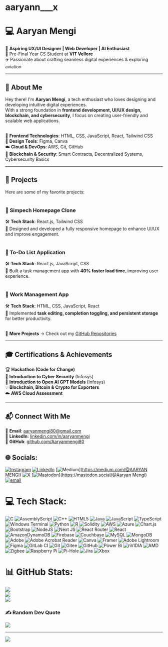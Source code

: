 # aaryann___x
# 💻 Aaryan Mengi  

🚀 **Aspiring UX/UI Designer | Web Developer | AI Enthusiast** <br>
📍 Pre-Final Year CS Student at **VIT Vellore** <br>
✈️ Passionate about crafting seamless digital experiences & exploring aviation <br>

---

## 🌟 About Me  
Hey there! I'm **Aaryan Mengi**, a tech enthusiast who loves designing and developing intuitive digital experiences. <br>
With a strong foundation in **frontend development, UI/UX design, blockchain, and cybersecurity**, I focus on creating user-friendly and scalable web applications. <br><br>

🔹 **Frontend Technologies**: HTML, CSS, JavaScript, React, Tailwind CSS <br>
🎨 **Design Tools**: Figma, Canva <br>
☁️ **Cloud & DevOps**: AWS, Git, GitHub <br>
🔗 **Blockchain & Security**: Smart Contracts, Decentralized Systems, Cybersecurity Basics <br>

---

## 🚀 Projects  
Here are some of my favorite projects: <br><br>

### 🔹 **Simpech Homepage Clone**  
🛠 **Tech Stack**: React.js, Tailwind CSS <br>
📌 Designed and developed a fully responsive homepage to enhance UI/UX and improve engagement. <br><br>

### 🔹 **To-Do List Application**  
🛠 **Tech Stack**: React.js, JavaScript, CSS <br>
📌 Built a task management app with **40% faster load time**, improving user experience. <br><br>

### 🔹 **Work Management App**  
🛠 **Tech Stack**: HTML, CSS, JavaScript, React <br>
📌 Implemented **task editing, completion toggling, and persistent storage** for better productivity. <br><br>

📂 **More Projects** → Check out my [GitHub Repositories](https://github.com/Aaryanmengi80) <br>

---

## 🎓 Certifications & Achievements  
🏆 **Hackathon (Code for Change)** <br>
🔐 **Introduction to Cyber Security** (Infosys) <br>
🤖 **Introduction to Open AI GPT Models** (Infosys) <br>
💡 **Blockchain, Bitcoin & Crypto for Exporters** <br>
☁️ **AWS Cloud Assessment** <br>

---

## 📬 Connect With Me  
📩 **Email**: [aaryanmengi80@gmail.com](mailto:aaryanmengi80@gmail.com) <br>
🔗 **LinkedIn**: [linkedin.com/in/aaryanmengi](https://linkedin.com/in/aaryanmengi) <br>
🐙 **GitHub**: [github.com/Aaryanmengi80](https://github.com/Aaryanmengi80) <br>

## 🌐 Socials:
[![Instagram](https://img.shields.io/badge/Instagram-%23E4405F.svg?logo=Instagram&logoColor=white)](https://instagram.com/aaryann__x) [![LinkedIn](https://img.shields.io/badge/LinkedIn-%230077B5.svg?logo=linkedin&logoColor=white)](https://linkedin.com/in/linkedin.com\in\aaryanmengi) [![Medium](https://img.shields.io/badge/Medium-12100E?logo=medium&logoColor=white)](https://medium.com/@AARYAN MENGI) [![X](https://img.shields.io/badge/X-black.svg?logo=X&logoColor=white)](https://x.com/aaryann__x) [![Mastodon](https://img.shields.io/badge/-MASTODON-%232B90D9?logo=mastodon&logoColor=white)](https://mastodon.social/@Aaryan Mengi) [![email](https://img.shields.io/badge/Email-D14836?logo=gmail&logoColor=white)](mailto:aaryanmengi80@gmail.com) 

# 💻 Tech Stack:
![C](https://img.shields.io/badge/c-%2300599C.svg?style=for-the-badge&logo=c&logoColor=white) ![AssemblyScript](https://img.shields.io/badge/assembly%20script-%23000000.svg?style=for-the-badge&logo=assemblyscript&logoColor=white) ![C++](https://img.shields.io/badge/c++-%2300599C.svg?style=for-the-badge&logo=c%2B%2B&logoColor=white) ![HTML5](https://img.shields.io/badge/html5-%23E34F26.svg?style=for-the-badge&logo=html5&logoColor=white) ![Java](https://img.shields.io/badge/java-%23ED8B00.svg?style=for-the-badge&logo=openjdk&logoColor=white) ![JavaScript](https://img.shields.io/badge/javascript-%23323330.svg?style=for-the-badge&logo=javascript&logoColor=%23F7DF1E) ![TypeScript](https://img.shields.io/badge/typescript-%23007ACC.svg?style=for-the-badge&logo=typescript&logoColor=white) ![Windows Terminal](https://img.shields.io/badge/Windows%20Terminal-%234D4D4D.svg?style=for-the-badge&logo=windows-terminal&logoColor=white) ![Python](https://img.shields.io/badge/python-3670A0?style=for-the-badge&logo=python&logoColor=ffdd54) ![R](https://img.shields.io/badge/r-%23276DC3.svg?style=for-the-badge&logo=r&logoColor=white) ![Solidity](https://img.shields.io/badge/Solidity-%23363636.svg?style=for-the-badge&logo=solidity&logoColor=white) ![AWS](https://img.shields.io/badge/AWS-%23FF9900.svg?style=for-the-badge&logo=amazon-aws&logoColor=white) ![Azure](https://img.shields.io/badge/azure-%230072C6.svg?style=for-the-badge&logo=microsoftazure&logoColor=white) ![Chart.js](https://img.shields.io/badge/chart.js-F5788D.svg?style=for-the-badge&logo=chart.js&logoColor=white) ![Bootstrap](https://img.shields.io/badge/bootstrap-%238511FA.svg?style=for-the-badge&logo=bootstrap&logoColor=white) ![NodeJS](https://img.shields.io/badge/node.js-6DA55F?style=for-the-badge&logo=node.js&logoColor=white) ![Next JS](https://img.shields.io/badge/Next-black?style=for-the-badge&logo=next.js&logoColor=white) ![React Router](https://img.shields.io/badge/React_Router-CA4245?style=for-the-badge&logo=react-router&logoColor=white) ![React](https://img.shields.io/badge/react-%2320232a.svg?style=for-the-badge&logo=react&logoColor=%2361DAFB) ![AmazonDynamoDB](https://img.shields.io/badge/Amazon%20DynamoDB-4053D6?style=for-the-badge&logo=Amazon%20DynamoDB&logoColor=white) ![Firebase](https://img.shields.io/badge/firebase-a08021?style=for-the-badge&logo=firebase&logoColor=ffcd34) ![Couchbase](https://img.shields.io/badge/Couchbase-EA2328?style=for-the-badge&logo=couchbase&logoColor=white) ![MySQL](https://img.shields.io/badge/mysql-4479A1.svg?style=for-the-badge&logo=mysql&logoColor=white) ![MongoDB](https://img.shields.io/badge/MongoDB-%234ea94b.svg?style=for-the-badge&logo=mongodb&logoColor=white) ![Adobe](https://img.shields.io/badge/adobe-%23FF0000.svg?style=for-the-badge&logo=adobe&logoColor=white) ![Adobe Acrobat Reader](https://img.shields.io/badge/Adobe%20Acrobat%20Reader-EC1C24.svg?style=for-the-badge&logo=Adobe%20Acrobat%20Reader&logoColor=white) ![Canva](https://img.shields.io/badge/Canva-%2300C4CC.svg?style=for-the-badge&logo=Canva&logoColor=white) ![Framer](https://img.shields.io/badge/Framer-black?style=for-the-badge&logo=framer&logoColor=blue) ![Adobe Lightroom](https://img.shields.io/badge/Adobe%20Lightroom-31A8FF.svg?style=for-the-badge&logo=Adobe%20Lightroom&logoColor=white) ![Figma](https://img.shields.io/badge/figma-%23F24E1E.svg?style=for-the-badge&logo=figma&logoColor=white) ![GitLab CI](https://img.shields.io/badge/gitlab%20CI-%23181717.svg?style=for-the-badge&logo=gitlab&logoColor=white) ![Git](https://img.shields.io/badge/git-%23F05033.svg?style=for-the-badge&logo=git&logoColor=white) ![Gitee](https://img.shields.io/badge/Gitee-C71D23?style=for-the-badge&logo=gitee&logoColor=white) ![GitHub](https://img.shields.io/badge/github-%23121011.svg?style=for-the-badge&logo=github&logoColor=white) ![Power Bi](https://img.shields.io/badge/power_bi-F2C811?style=for-the-badge&logo=powerbi&logoColor=black) ![nVIDIA](https://img.shields.io/badge/nVIDIA-%2376B900.svg?style=for-the-badge&logo=nVIDIA&logoColor=white) ![AMD](https://img.shields.io/badge/AMD-%23000000.svg?style=for-the-badge&logo=amd&logoColor=white) ![Zigbee](https://img.shields.io/badge/zigbee-%23EB0443.svg?style=for-the-badge&logo=zigbee&logoColor=white) ![Raspberry Pi](https://img.shields.io/badge/-Raspberry_Pi-C51A4A?style=for-the-badge&logo=Raspberry-Pi) ![Pi-Hole](https://img.shields.io/badge/pihole-%2396060C.svg?style=for-the-badge&logo=pi-hole&logoColor=white) ![Jira](https://img.shields.io/badge/jira-%230A0FFF.svg?style=for-the-badge&logo=jira&logoColor=white) ![Xbox](https://img.shields.io/badge/xbox-%23107C10.svg?style=for-the-badge&logo=xbox&logoColor=white)
# 📊 GitHub Stats:
![](https://github-readme-stats.vercel.app/api?username=Aaryanmengi80&theme=merko&hide_border=false&include_all_commits=true&count_private=false)<br/>
![](https://nirzak-streak-stats.vercel.app/?user=Aaryanmengi80&theme=merko&hide_border=false)<br/>
![](https://github-readme-stats.vercel.app/api/top-langs/?username=Aaryanmengi80&theme=merko&hide_border=false&include_all_commits=true&count_private=false&layout=compact)

### ✍️ Random Dev Quote
![](https://quotes-github-readme.vercel.app/api?type=horizontal&theme=radical)

---
[![](https://visitcount.itsvg.in/api?id=Aaryanmengi80&icon=0&color=0)](https://visitcount.itsvg.in)

<!-- Proudly created with GPRM ( https://gprm.itsvg.in ) -->
